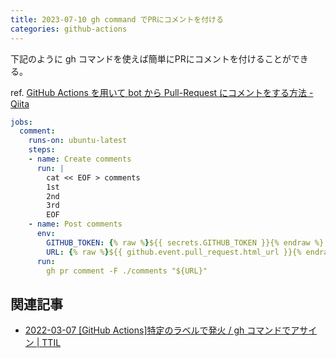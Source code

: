 ```yaml
---
title: 2023-07-10 gh command でPRにコメントを付ける
categories: github-actions
---
```


下記のように gh コマンドを使えば簡単にPRにコメントを付けることができる。

ref. [GitHub Actions を用いて bot から Pull-Request にコメントをする方法 - Qiita](https://qiita.com/osakiy/items/df80db383ce33b82c797)

```yaml
jobs:
  comment:
    runs-on: ubuntu-latest
    steps:
    - name: Create comments
      run: |
        cat << EOF > comments
        1st
        2nd
        3rd
        EOF
    - name: Post comments
      env:
        GITHUB_TOKEN: {% raw %}${{ secrets.GITHUB_TOKEN }}{% endraw %}
        URL: {% raw %}${{ github.event.pull_request.html_url }}{% endraw %}
      run:
        gh pr comment -F ./comments "${URL}"
```

## 関連記事

 - [2022-03-07 [GitHub Actions]特定のラベルで発火 / gh コマンドでアサイン \| TTIL](/2022-03-07)
